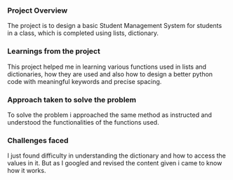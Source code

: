 ### Project Overview

 The project is to design a basic Student Management System for students in a class, which is completed using lists, dictionary.


### Learnings from the project

 This project helped me in learning various functions used in lists and dictionaries, how they are used and also how to design a better python code with meaningful keywords and precise spacing.


### Approach taken to solve the problem

 To solve the problem i approached the same method as instructed and understood the functionalities of the functions used.


### Challenges faced

 I just found difficulty in understanding the dictionary and how to access the values in it. But as I googled and revised the content given i came to know how it works.


